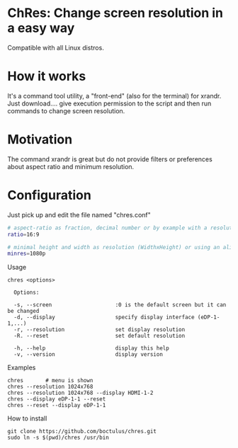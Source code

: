 # ChRes: Change screen resolution in a easy way 

Compatible with all Linux distros.

# How it works

It's a command tool utility, a "front-end" (also for the terminal) for xrandr. Just download.... give execution permission to the script and then run commands to change screen resolution.

# Motivation

The command xrandr is great but do not provide filters or preferences about aspect ratio and minimum resolution.

# Configuration

Just pick up and edit the file named "chres.conf"

```bash
# aspect-ratio as fraction, decimal number or by example with a resolution (optional) 
ratio=16:9

# minimal height and width as resolution (WidthxHeight) or using an alias (optional)
minres=1080p
```

Usage

    chres <options>
     
      Options:
     
      -s, --screen                    :0 is the default screen but it can be changed 
      -d, --display                   specify display interface (eDP-1-1,...)
      -r, --resolution                set display resolution
      -R. --reset                     set default resolution
      
      -h, --help                      display this help
      -v, --version                   display version


Examples

	chres       # menu is shown
	chres --resolution 1024x768 
	chres --resolution 1024x768 --display HDMI-1-2
	chres --display eDP-1-1 --reset
	chres --reset --display eDP-1-1 


How to install

    git clone https://github.com/boctulus/chres.git
    sudo ln -s $(pwd)/chres /usr/bin		
